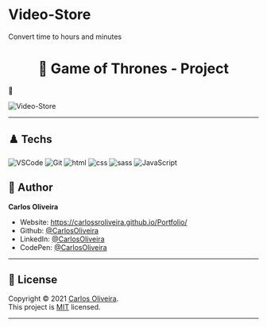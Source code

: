 # Video-Store
 Convert time to hours and minutes


<h1 align="center"> 🏴󠁧󠁢󠁥󠁮󠁧󠁿 Game of Thrones - Project</h1>

🖤 <br />

![Video-Store](https://user-images.githubusercontent.com/63623377/114935251-56091300-9e11-11eb-93c8-0cd45ec504ba.gif)

---

## ♟️ Techs 

  ![VSCode](https://img.shields.io/badge/-VSCode-0085D1?style=flat-square&logo=visual-studio-code&logoColor=white)
  ![Git](https://img.shields.io/badge/-Git-F05032?style=flat-square&logo=git&logoColor=white)
  ![html](https://img.shields.io/badge/-html-F7B93E?style=flat-square&logo=html&logoColor=white)
  ![css](https://img.shields.io/badge/-css-F7B93E?style=flat-square&logo=css&logoColor=white)
  ![sass](https://img.shields.io/badge/-sass-F7B93E?style=flat-square&logo=sass&logoColor=white)
  ![JavaScript](https://img.shields.io/badge/-JavaScript-F7B93E?style=flat-square&logo=javascript&logoColor=white)


## 👤 Author

**Carlos Oliveira**

* Website:  https://carlossroliveira.github.io/Portfolio/
* Github:   [@CarlosOliveira](https://github.com/carlossroliveira)
* LinkedIn: [@CarlosOliveira](https://www.linkedin.com/in/carlos-oliveira-ab93941a1/)
* CodePen:  [@CarlosOliveira](https://codepen.io/carlosjs)

---

## 📝 License

Copyright © 2021 [Carlos Oliveira](https://github.com/carlossroliveira).<br />
This project is [MIT](https://github.com/carlossroliveira/screenboard/blob/master/LICENSE) licensed.

***













